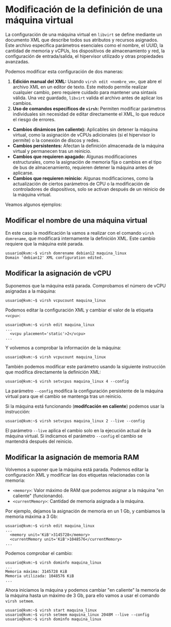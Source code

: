 # Modificación de la definición de una máquina virtual

La configuración de una máquina virtual en `libvirt` se define mediante un documento XML que describe todos sus atributos y recursos asignados. Este archivo especifica parámetros esenciales como el nombre, el UUID, la cantidad de memoria y vCPUs, los dispositivos de almacenamiento y red, la configuración de entrada/salida, el hipervisor utilizado y otras propiedades avanzadas. 

Podemos modificar esta configuración de dos maneras:  

1. **Edición manual del XML:** Usando `virsh edit <nombre_vm>`, que abre el archivo XML en un editor de texto. Este método permite realizar cualquier cambio, pero requiere cuidado para mantener una sintaxis válida. Una vez guardado, `libvirt` valida el archivo antes de aplicar los cambios.
2. **Uso de comandos específicos de `virsh`:** Permiten modificar parámetros individuales sin necesidad de editar directamente el XML, lo que reduce el riesgo de errores.  

* **Cambios dinámicos (en caliente):** Aplicables sin detener la máquina virtual, como la asignación de vCPUs adicionales (si el hipervisor lo permite) o la conexión de discos y redes.  
* **Cambios persistentes:** Afectan la definición almacenada de la máquina virtual y permanecen tras un reinicio.  
* **Cambios que requieren apagado:** Algunas modificaciones estructurales, como la asignación de memoria fija o cambios en el tipo de bus de almacenamiento, requieren detener la máquina antes de aplicarse.  
* **Cambios que requieren reinicio:** Algunas modificaciones, como la actualización de ciertos parámetros de CPU o la modificación de controladores de dispositivos, solo se activan después de un reinicio de la máquina virtual.  
 
Veamos algunos ejemplos:

## Modificar el nombre de una máquina virtual

En este caso la modificación la vamos a realizar con el comando `virsh domrename`, que modificará internamente la definición XML. Este cambio requiere que la máquina esté parada.

```
usuario@kvm:~$ virsh domrename debian12 maquina_linux
Domain 'debian12' XML configuration edited.
```

## Modificar la asignación de vCPU

Suponemos que la máquina está parada. Comprobamos el número de vCPU asignadas a la máquina:

```
usuario@kvm:~$ virsh vcpucount maquina_linux
```

Podemos editar la configuración XML y cambiar el valor de la etiqueta `<vcpu>`:

```
usuario@kvm:~$ virsh edit maquina_linux
...
  <vcpu placement='static'>2</vcpu>
...
```

Y volvemos a comprobar la información de la máquina:

```
usuario@kvm:~$ virsh vcpucount maquina_linux
```

También podemos modificar este parámetro usando la siguiente instrucción que modifica directamente la definición XML:

```
usuario@kvm:~$ virsh setvcpus maquina_linux 4 --config
```

La parámetro `--config` modifica la configuración persistente de la máquina virtual para que el cambio se mantenga tras un reinicio.

Si la máquina está funcionando (**modifcación en caliente**) podemos usar la instrucción:

```
usuario@kvm:~$ virsh setvcpus maquina_linux 2 --live --config
```

El parámetro `--live` aplica el cambio solo en la ejecución actual de la máquina virtual. Si indicamos el parámetro `--config` el cambio se mantendrá después del reinicio.


## Modificar la asignación de memoria RAM

Volvemos a suponer que la máquina está parada. Podemos editar la configuración XML y modificar las dos etiquetas relacionadas con la memoria:

* `<memory>`: Valor máximo de RAM que podemos asignar a la máquina "en caliente" (funcionando).
* `<currentMemory>`: Cantidad de memoria asignada a la máquina.

Por ejemplo, dejamos la asignación de memoria en un 1 Gb, y cambiamos la memoria máxima a 3 Gb:

```
usuario@kvm:~$ virsh edit maquina_linux
...
  <memory unit='KiB'>3145728</memory>
  <currentMemory unit='KiB'>1048576</currentMemory>
...
```

Podemos comprobar el cambio:

```
usuario@kvm:~$ virsh dominfo maquina_linux
...
Memoria máxima: 3145728 KiB
Memoria utilizada: 1048576 KiB
...
```

Ahora iniciamos la máquina y podemos cambiar "en caliente" la memoria de la máquina hasta un máximo de 3 Gb, para ello vamos a usar el comando `virsh setmem`.

```
usuario@kvm:~$ virsh start maquina_linux
usuario@kvm:~$ virsh setmem maquina_linux 2048M --live --config
usuario@kvm:~$ virsh dominfo maquina_linux
```

